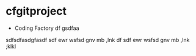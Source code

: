 # cfgitproject
* Coding Factory df gsdfaa

sdfsdfasdgfasdf
sdf
ewr
wsfsd 
gnv
mb ,lnk
df
sdf
ewr
wsfsd 
gnv
mb ,lnk
;klkl
